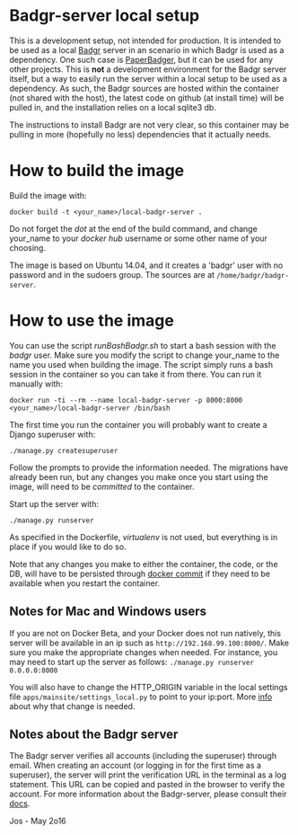 # Badgr-server local setup
This is a development setup, not intended for production. It is intended to be
used as a local [Badgr](https://github.com/concentricsky/badgr-server) server
in an scenario in which Badgr is used as a dependency. One such case is
[PaperBadger](https://github.com/mozillascience/PaperBadger),
but it can be used for any other projects. This is __not__ a development environment for the
Badgr server itself, but a way to easily run the server within a local setup to be used as
a dependency. As such, the Badgr sources are hosted within the container
(not shared with the host), the latest code on github (at install time) will be pulled in,
and the installation relies on a local sqlite3 db.

The instructions to install Badgr are not very clear, so this container may be pulling in
more (hopefully no less) dependencies that it actually needs.

# How to build the image
Build the image with:

`docker build -t <your_name>/local-badgr-server .`

Do not forget the _dot_ at the end of the build command, and change your_name to your
_docker hub_ username or some other name of your choosing.

The image is based on Ubuntu 14.04, and it creates a 'badgr' user with no password and in the
sudoers group. The sources are at `/home/badgr/badgr-server`.

# How to use the image
You can use the script _runBashBadgr.sh_ to start a bash session with the _badgr_ user. Make sure you
modify the script to change your_name to the name you used when building the image. The script
simply runs a bash session in the container so you can take it from there.
You can run it manually with:

`docker run -ti --rm --name local-badgr-server -p 8000:8000 <your_name>/local-badgr-server /bin/bash`

The first time you run the container you will probably want to create a Django superuser with:

`./manage.py createsuperuser`

Follow the prompts to provide the information
needed. The migrations have already been run, but any changes you make once you
start using the image, will need to be _committed_ to the container.

Start up the server with:

`./manage.py runserver`

As specified in the Dockerfile, _virtualenv_ is not used, but everything is in place if you would
like to do so.

Note that any changes you make to either the container, the code, or the DB, will have to be
persisted through [docker commit](https://docs.docker.com/engine/reference/commandline/commit/)
if they need to be available when you restart the container.

## Notes for Mac and Windows users

If you are not on Docker Beta, and your Docker does not run natively, this server will be
available in an ip such as `http://192.168.99.100:8000/`. Make sure you make the appropriate
changes when needed. For instance, you may need to start up the server as follows:
`./manage.py runserver 0.0.0.0:8000`

You will also have to change the HTTP_ORIGIN variable in the local settings
file `apps/mainsite/settings_local.py` to point to your ip:port. More 
[info](https://github.com/concentricsky/badgr-server/issues/33) about why that change is needed.

## Notes about the Badgr server
The Badgr server verifies all accounts (including the superuser) through email. When creating an
account (or logging in for the first time as a superuser), the server will print the verification
URL in the terminal as a log statement. This URL can be copied and pasted in the browser to verify
the account. For more information about the Badgr-server, please consult their
[docs](https://github.com/concentricsky/badgr-server).

Jos - May 2o16
